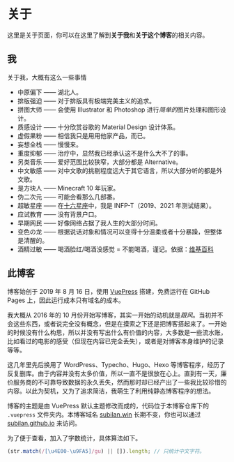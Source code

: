 # 关于

这里是关于页面，你可以在这里了解到**关于我**和**关于这个博客**的相关内容。

## 我

关于我，大概有这么一些事情

- 中原偏下 —— 湖北人。
- 排版强迫 —— 对于排版具有极端完美主义的追求。
- 拼图大师 —— 会使用 Illustrator 和 Photoshop 进行*简单的*图片处理和图形设计。
- 质感设计 —— 十分欣赏谷歌的 Material Design 设计体系。
- 虚假果粉 —— 相信我只是用用他家产品，而已。
- 妄想全栈 —— 慢慢来。
- 重度抑郁 —— 治疗中，显然我已经承认这不是什么大不了的事。
- 另类音乐 —— 爱好范围比较狭窄，大部分都是 Alternative。
- 中文敏感 —— 对中文歌的挑剔程度远大于其它语言，所以大部分听的都是外文歌。
- 是方块人 —— Minecraft 10 年玩家。
- 伪二次元 —— 可能会看那么几部番。
- 超敏星座 —— 在[十六星座](https://www.16personalities.com/ch/%E4%BA%BA%E6%A0%BC%E6%B5%8B%E8%AF%95)中，我是 INFP-T（2019、2021 年测试结果）。
- 应试教育 —— 没有背景户口。
- 早期网民 —— 好像网络占据了我人生的大部分时间。
- 变色の龙 —— 根据说话对象和情况可以变得十分温柔或者十分暴躁，但整体是清醒的。
- 酒精过敏 —— 喝酒脸红/喝酒没感觉 = 不能喝酒，谨记。依据：[维基百科](https://zh.wikipedia.org/wiki/%E9%85%92%E7%B2%BE%E5%8F%8D%E5%BA%94)

## 此博客

博客始创于 2019 年 8 月 16 日，使用 [VuePress](https://vuepress.vuejs.org) 搭建，免费运行在 GitHub Pages 上，因此运行成本只有域名的成本。

我大概从 2016 年的 10 月份开始写博客，其实一开始的动机就是*跟风*。当初并不会这些东西，或者说完全没有概念，但是在摸索之下还是把博客搭起来了。一开始的时候没有什么构思，所以并没有写出什么有价值的内容，大多数是一些流水账，比如看过的电影的感受（但现在内容已完全丢失），或者是对博客本身维护的记录等等。

这几年里先后换用了 WordPress、Typecho、Hugo、Hexo 等博客程序，经历了反复删库。由于内容并没有太多价值，所以一直不是很放在心上。直到有一天，廉价服务商的不可靠导致数据的永久丢失，然而那时却已经产出了一些我比较珍惜的内容。以此为契机，又为了追求简洁，我萌生了利用纯静态博客程序的想法。

博客的主题是由 VuePress 默认主题修改而成的，代码位于本博客仓库下的 `.vuepress` 文件夹内。本博客域名 [subilan.win](https://subilan.win) 长期不变，你也可以通过 [subilan.github.io](https://subilan.github.io) 来访问。

为了便于查看，加入了字数统计，具体算法如下。

```javascript
(str.match(/[\u4E00-\u9FA5]/gu) || []).length; // 只统计中文字符。
```

